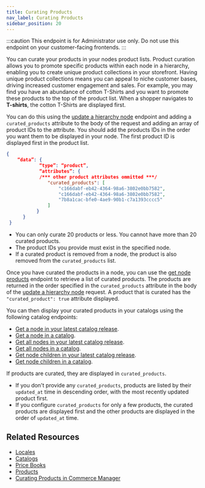 ```yaml
---
title: Curating Products
nav_label: Curating Products
sidebar_position: 20
---
```


:::caution
This endpoint is for Administrator use only. Do not use this endpoint on your customer-facing frontends.
:::

You can curate your products in your nodes product lists. Product curation allows you to promote specific products within each node in a hierarchy, enabling you to create unique product collections in your storefront. Having unique product collections means you can appeal to niche customer bases, driving increased customer engagement and sales. For example, you may find you have an abundance of cotton T-Shirts and you want to promote these products to the top of the product list. When a shopper navigates to **T-shirts**, the cotton T-Shirts are displayed first. 

You can do this using the [update a hierarchy node](https://beta.elasticpath.dev/docs/api/pxm/products/update-hierarchy) endpoint and adding a `curated_products` attribute to the body of the request and adding an array of product IDs to the attribute. You should add the products IDs in the order you want them to be displayed in your node. The first product ID is displayed first in the product list.

```json
{
    “data”: {
            “type”: “product”,
            “attributes”: {
            /*** other product attributes ommitted ***/
               "curated_products": [
                   "c166dabf-eb42-4364-98a6-3802e0bb7582",
                   "c166dabf-eb42-4364-98a6-3802e0bb7582",
                   "7b8a1cac-bfe0-4ae9-90b1-c7a1393cccc5"
               ]
           }
      }
 }
```

- You can only curate 20 products or less. You cannot have more than 20 curated products.
- The product IDs you provide must exist in the specified node.
- If a curated product is removed from a node, the product is also removed from the `curated_products` list.

Once you have curated the products in a node, you can use the [get node products](https://beta.elasticpath.dev/docs/api/pxm/products/get-node-products) endpoint to retrieve a list of curated products. The products are returned in the order specified in the `curated_products` attribute in the body of the [update a hierarchy node](https://beta.elasticpath.dev/docs/api/pxm/products/update-hierarchy) request. A product that is curated has the `"curated_product": true` attribute displayed. 

You can then display your curated products in your catalogs using the following catalog endpoints:

- [Get a node in your latest catalog release](https://beta.elasticpath.dev/docs/pxm/catalogs/catalog-latest-release/get-a-node-in-a-release).
- [Get a node in a catalog](https://beta.elasticpath.dev/docs/pxm/catalogs/shopper-catalog/get-a-node).
- [Get all nodes in your latest catalog release](https://beta.elasticpath.dev/docs/pxm/catalogs/catalog-latest-release/get-all-nodes-in-a-release).
- [Get all nodes in a catalog](https://beta.elasticpath.dev/docs/pxm/catalogs/shopper-catalog/get-all-nodes).
- [Get node children in your latest catalog release](https://beta.elasticpath.dev/docs/pxm/catalogs/catalog-latest-release/get-node-children-in-a-release).
- [Get node children in a catalog](https://beta.elasticpath.dev/docs/pxm/catalogs/shopper-catalog/get-node-children).

If products are curated, they are displayed in `curated_products`.

- If you don't provide any `curated_products`, products are listed by their `updated_at` time in descending order, with the most recently updated product first.
- If you configure `curated_products` for only a few products, the curated products are displayed first and the other products are displayed in the order of `updated_at` time.

## Related Resources

- [Locales](https://beta.elasticpath.dev/docs/commerce-manager/product-experience-manager/locales/)
- [Catalogs](https://beta.elasticpath.dev/docs/pxm/catalogs)
- [Price Books](https://beta.elasticpath.dev/docs/api/pxm/pricebooks/price-books)
- [Products](https://beta.elasticpath.dev/docs/api/pxm/products/products)
- [Curating Products in Commerce Manager](https://beta.elasticpath.dev/docs/commerce-manager/product-experience-manager/Products/curating-products)
